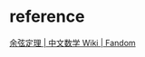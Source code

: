 

# reference
[余弦定理 | 中文数学 Wiki | Fandom](https://math.fandom.com/zh/wiki/%E4%BD%99%E5%BC%A6%E5%AE%9A%E7%90%86)